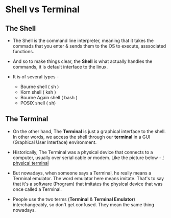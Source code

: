 # Shell vs Terminal

## The Shell

* The Shell is the command line interpreter, meaning that it takes the commads that you enter & sends them to the OS to execute, asssociated functions.

* And so to make things clear, the **Shell** is what actually handles the commands, it is default interface to the linux.

* It is of several types -
	* Bourne shell ( sh )
	* Korn shell ( ksh )
	* Bourne Again shell ( bash )
	* POSIX shell ( sh)

## The Terminal

* On the other hand, The **Terminal** is just a graphical interface to the shell. In other words, we access the shell through our **terminal** in a GUI (Graphical User Interface) environment.

* Historically, The Terminal was a physical device that connects to a computer, usually over serial cable or modem. Like the picture below -
[! physical terminal](terminal.jpeg "Physical Terminal")

* But nowadays, when someone says a Terminal, he really means a Terminal emulator. The word emulator here means imitate. That's to say that it's a software (Program) that imitates the physical device that was once called a Terminal.

* People use the two terms (**Terminal** & **Terminal Emulator**) interchangeably, so don't get confused. They mean the same thing nowadays.


